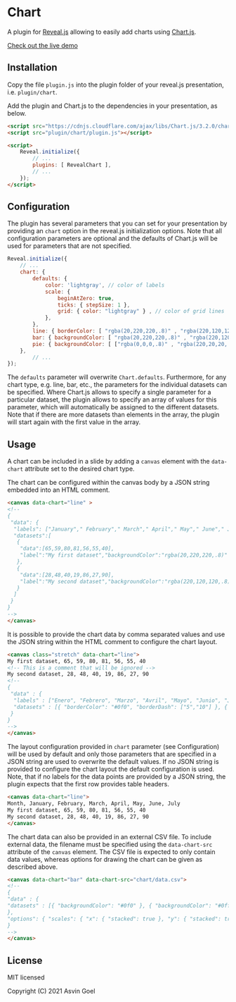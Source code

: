 # Chart

A plugin for [Reveal.js](https://github.com/hakimel/reveal.js) allowing to easily add charts using [Chart.js](http://www.chartjs.org/).

[Check out the live demo](https://rajgoel.github.io/reveal.js-demos/chart-demo.html)

## Installation

Copy the file `plugin.js` into the plugin folder of your reveal.js presentation, i.e. `plugin/chart`.

Add the plugin and Chart.js to the dependencies in your presentation, as below.

```html
<script src="https://cdnjs.cloudflare.com/ajax/libs/Chart.js/3.2.0/chart.min.js"></script>
<script src="plugin/chart/plugin.js"></script>

<script>
    Reveal.initialize({
        // ...
        plugins: [ RevealChart ],
        // ...
    });
</script>
```

## Configuration

The plugin has several parameters that you can set for your presentation by providing an `chart` option in the reveal.js initialization options. Note that all configuration parameters are optional and the defaults of Chart.js will be used for parameters that are not specified.


```javascript
Reveal.initialize({
	// ...
	chart: {
		defaults: {
			color: 'lightgray', // color of labels
			scale: {
				beginAtZero: true,
				ticks: { stepSize: 1 },
				grid: { color: "lightgray" } , // color of grid lines
			},
		},
		line: { borderColor: [ "rgba(20,220,220,.8)" , "rgba(220,120,120,.8)", "rgba(20,120,220,.8)" ], "borderDash": [ [5,10], [0,0] ] },
		bar: { backgroundColor: [ "rgba(20,220,220,.8)" , "rgba(220,120,120,.8)", "rgba(20,120,220,.8)" ]},
		pie: { backgroundColor: [ ["rgba(0,0,0,.8)" , "rgba(220,20,20,.8)", "rgba(20,220,20,.8)", "rgba(220,220,20,.8)", "rgba(20,20,220,.8)"] ]},
	},
        // ...
});
```
The `defaults` parameter  will overwrite `Chart.defaults`. Furthermore, for any chart type, e.g. line, bar, etc., the parameters for the individual datasets can be specified. Where Chart.js allows to specify a single parameter for a particular dataset, the plugin allows to specify an array of values for this parameter, which will automatically be assigned to the different datasets. Note that if there are more datasets than elements in the array, the plugin will start again with the first value in the array.



## Usage

A chart can be included in a slide by adding a `canvas` element with the `data-chart` attribute set to the desired chart type.

The chart can be configured within the canvas body by a JSON string embedded into an HTML comment.

```html
<canvas data-chart="line" >
<!--
{
 "data": {
  "labels": ["January"," February"," March"," April"," May"," June"," July"],
  "datasets":[
   {
    "data":[65,59,80,81,56,55,40],
    "label":"My first dataset","backgroundColor":"rgba(20,220,220,.8)"
   },
   {
    "data":[28,48,40,19,86,27,90],
    "label":"My second dataset","backgroundColor":"rgba(220,120,120,.8)"
   }
  ]
 }
}
-->
</canvas>
```
It is possible to provide the chart data by comma separated values and use the JSON string within the HTML comment to configure the chart layout.

```html
<canvas class="stretch" data-chart="line">
My first dataset, 65, 59, 80, 81, 56, 55, 40
<!-- This is a comment that will be ignored -->
My second dataset, 28, 48, 40, 19, 86, 27, 90
<!--
{
 "data" : {
  "labels" : ["Enero", "Febrero", "Marzo", "Avril", "Mayo", "Junio", "Julio"],
  "datasets" : [{ "borderColor": "#0f0", "borderDash": ["5","10"] }, { "borderColor": "#0ff" } ]
 }
}
-->
</canvas>
```

The layout configuration provided in `chart` parameter (see Configuration) will be used by default and only those parameters that are specified in a JSON string are used to overwrite the default values. If no JSON string is provided to configure the chart layout the default configuration is used. Note, that if no labels for the data points are provided by a JSON string, the plugin expects that the first row provides table headers.

```html
<canvas data-chart="line">
Month, January, February, March, April, May, June, July
My first dataset, 65, 59, 80, 81, 56, 55, 40
My second dataset, 28, 48, 40, 19, 86, 27, 90
</canvas>
```

The chart data can also be provided in an external CSV file. To include external data, the filename must be specified using the `data-chart-src` attribute of the `canvas` element. The CSV file is expected to only contain data values, whereas options for drawing the chart can be given as described above.

```html
<canvas data-chart="bar" data-chart-src="chart/data.csv">
<!--
{
"data" : {
"datasets" : [{ "backgroundColor": "#0f0" }, { "backgroundColor": "#0ff" } ]
},
"options": { "scales": { "x": { "stacked": true }, "y": { "stacked": true } } }
}
-->
</canvas>
```


## License

MIT licensed

Copyright (C) 2021 Asvin Goel